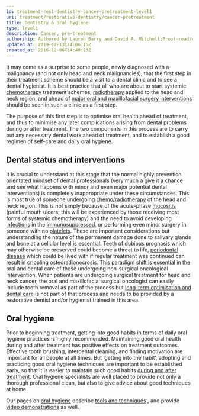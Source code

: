 ```yaml
---
id: treatment-rest-dentistry-cancer-pretreatment-level1
uri: treatment/restorative-dentistry/cancer-pretreatment
title: Dentistry & oral hygiene
type: level1
description: Cancer, pre-treatment
authorship: Authored by Lauren Barry and David A. Mitchell;Proof-read/edited by Angelika Sebald
updated_at: 2019-12-13T14:06:15Z
created_at: 2016-12-06T14:40:23Z
---
```


<p>It may come as a surprise to some people, newly diagnosed
    with a malignancy (and not only head and neck
    malignancies), that the first step in their treatment
    scheme should be a visit to a dental clinic and to see a
    dental hygienist. It is best practice that all who are
    about to start systemic <a href="/treatment/chemotherapy">chemotherapy</a>
    treatment schemes, <a href="/treatment/radiotherapy">radiotherapy</a>
    applied to the head and neck region, and ahead of <a href="/treatment/surgery/cancer">major oral
        and maxillofacial surgery interventions</a> should
    be seen in such a clinic as a first step.</p>
<p>The purpose of this first step is to optimise oral health
    ahead of treatment, and thus to minimise any later
    complications arising from dental problems during or
    after treatment. The two components in this process are
    to carry out any necessary dental work ahead of
    treatment, and to establish a good regimen of self-care
    and daily oral hygiene.</p>
<h2>Dental status and interventions</h2>
<p>It is crucial to understand at this stage that the normal
    highly prevention orientated mindset of dental
    professionals (very much a give it a chance and see what
    happens with minor and even major potential dental
    interventions) is completely inappropriate under these
    circumstances. This is most true of someone undergoing
    <a href="/treatment/radiotherapy">chemo/radiotherapy</a>
    of the head and neck region. This is not simply because
    of the acute-phase <a href="/treatment/surgery/oral-mucosal-lesions/detailed">mucositis</a>
    (painful mouth ulcers; this will be experienced by those
    receiving most forms of systemic chemotherapy) and the
    need to avoid developing <a href="/diagnosis/a-z/infection/more-info">infections</a>
    in the <a href="/treatment/other/medication/inflammation/more-info">immunosuppressed</a>,
    or performing even minor surgery in someone with no <a href="/treatment/other/bleeding/more-info">platelets</a>.
    These are important considerations but understanding the
    nature of the permanent damage done to salivary glands
    and bone at a cellular level is essential. Teeth of
    dubious prognosis which may otherwise be preserved could
    become a threat to life, <a href="/treatment/restorative-dentistry/periodontal/detailed">periodontal
        disease</a> which could be lived with if regular
    treatment was continued can result in crippling <a href="/diagnosis/a-z/necrosis/hard">osteoradionecrosis</a>.
    This paradigm shift is essential in the oral and dental
    care of those undergoing non-surgical oncological
    intervention. When patients are undergoing surgical
    treatment for head and neck cancer, the oral and
    maxillofacial surgical oncologist can easily include
    tooth removal as part of the process but <a href="/treatment/restorative-dentistry/cancer-post-treatment">long-term
        optimisation and dental care</a> is not part of that
    process and needs to be provided by a restorative
    dentist and/or hygienist trained in this area.  </p>
<h2>Oral hygiene</h2>
<p>Prior to beginning treatment, getting into good habits in
    terms of daily oral hygiene practices is highly
    recommended. Maintaining good oral health during and
    after treatment has positive effects on treatment
    outcomes. Effective tooth brushing, interdental
    cleaning, and finding motivation are important for all
    people at all times. But ‘getting into the habit’,
    adopting and practicing good oral hygiene techniques are
    important to be established early, so that it is easier
    to maintain such good habits <a href="/treatment/restorative-dentistry/cancer-post-treatment">during
        and after treatment</a>. Oral hygiene specialists
    are well placed to provide not only a thorough
    professional clean, but also to give advice about good
    techniques at home.</p>
<aside>
    <p>Our pages on <a href="/help/oral-hygiene">oral
            hygiene</a> describe <a href="/help-selfhelp-oral-hygiene-practical-guide-level3">tools
            and techniques</a> , and provide <a href="/help/oral-hygiene/videos">video
            demonstrations</a> as well.</p>
</aside>
